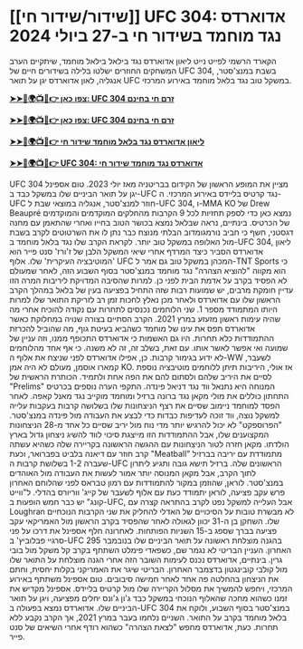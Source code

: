 #  [[שידור/שידור חי]] UFC 304: אדוארדס נגד מוחמד בשידור חי ב-27 ביולי 2024

הקארד הרשמי לפייט נייט ליאון אדוארדס נגד בילאל בילאל מוחמד, שיתקיים הערב המשחקים החוזרים ישלטו בלילה בשידורים חיים של UFC 304, בשבת במנצ'סטר, אנגליה, לאון אדוארדס יגן על תואר UFC במשקל טוב נגד בלאל מוחמד באירוע המרכזי.

**[➤➤🔴🌍📺📱👉 צפו כאן: UFC 304 זרם חי בחינם](https://cutt.ly/0elpHBe8)**

**[➤➤🔴🌍📺📱👉 צפו כאן: UFC 304 זרם חי בחינם](https://cutt.ly/0elpHBe8)**

**[➤➤🔴🌍📺📱👉 ליאון אדוארדס נגד בלאל מוחמד שידור חי](https://cutt.ly/0elpHBe8)**

**[➤➤🔴🌍📺📱👉 UFC 304: אדוארדס נגד מוחמד שידור חי](https://cutt.ly/0elpHBe8)**

UFC 304 מציין את המופע הראשון של הקידום בבריטניה מאז יולי 2023. טום אספינל יגן על תואר הביניים שלו במשקל כבד ב-UFC נגד קרטיס בליידס באירוע המרכזי. ה-UFC חוזר למנצ'סטר, אנגליה במוצאי שבת ל-UFC 304, ו-MMA KO של Drew Beaupré נמצא כאן כדי לספק תחזיות לכל 9 הקרבות מהחלקים המוקדמים והמוקדמים של הכרטיס. בינתיים, נראה שבלאל נמצא בכושר הטוב בחייו ואחרי שהתאמן עם מחנה דגסטני, חשף כי חביב נורמגומדוב הבלתי מנוצח כבר נתן לו את השרטוטים לקרב בשבת מול האלופה במשקל טוב יותר. לקראת הקרב שלו נגד בלאל מוחמד ב-UFC 304, ליאון אדוארדס הסביר כיצד המרדף אחרי שיאי המשקל הלבן של ז'ורז' סנט פייר הוא 'המוטיבציה העיקרית' שלו. אלוף UFC המכהן במשקל טוב גם אמר ל-TNT Sports כי הוא מקווה "להוציא הצהרה" נגד מוחמד במנצ'סטר בסוף השבוע הזה, לאחר שמעולם לא הפסיד בקרב על אדמת הבית לפני כן. למרות שהסיבה המדויקת ליריבות המרה הזו עדיין חומקת מרבים, יש שמועות רבות שזה התחיל בפציעה בעין של בלאל במהלך הקרב הראשון שלו עם אדוארדס ולאחר מכן נאלץ לחכות זמן רב לזריקת התואר שלו למרות היותו המתמודד מספר 1. שני הלוחמים נכנסים לתחרות עם נקודה להוכיח אחרי מה שהיה עימות ראשון מזעזע במרץ 2021. הקרב הסתיים בצורה שנויה במחלוקת כאשר אדוארדס תפס את עינו של מוחמד כשהביא בעיטת גוף, מה שהוביל להכרזת ההתמודדות כלא תחרות. היו גם האשמות כי אדוארדס התכופף ממנו, וזה עניין של שמועה ואי אפשר לאשר אותו. עם זאת, בשלב זה, זה לא משנה. כי אף אחד מהלוחמים לא ידוע בגימור קרבות. כן, אפילו אדוארדס לפני שניצח את אלוף ה-WW לשעבר, קמארו אוסמן, מעולם לא היה אמן KO. אז אולי, היריבות תיתן ללוחמים מוטיבציה נוספת לסיים את היריב שלהם ולסתום להם את הפה אחת ולתמיד. הכותרת הראשית של "Prelims" המנוחה היא נתנאל ווד נגד דניאל פינדה. התקפי הערה נוספים בכרטיס התחתון כוללים את מולי מקאן נגד ברונה ברזיל ומוחמד מוקייב נגד מאנל קאפה. לאחר הפסד למוחמד ניימוב שסיים את רצף הניצחונות שלו בשלושה קרבות בעקבות עלייה למשקל נוצה, ווד זוכה לעדיפות כבדות כדי לבצע את העבודה מול פינדה במנצ'סטר. "הפרוספקט" לא יכול להרגיש יותר מדי נוח מול יריב שסיים כל אחד מ-28 הניצחונות המקצוענים שלו, אבל ההתמודדות הזו מייצגת סיכוי לווד להשיג ניצחון גדול בארץ הולדתו. מקאן חזרה לטור הניצחונות עם ההגשה הראשונה בקריירה שלה כשהיא עשתה קרב חוזר עם דיאנה בלביט בפברואר, וכעת "Meatball" מתמודדת עם יריבה בברזיל שעברה 1-2 בשלושת קרבות ה-UFC הראשונים שלה. ברזיל תישא גובה ותגיע ליתרון לתוך הקרב, אבל מקאן המנוסה יותר אמור לעשות את העבודה מול האוהדים במנצ'סטר. לוראן, שהוזמן במקור להתמודדות עם רמון טבראס לפני שהלוחם האחרון פרש עקב פציעה, לוראן יתמודד כעת עם אלוף לשעבר של קייג' ווריורס בהדלי. ל"ווייט קונג" יש כבר חמש הופעות ב-UFC, אבל העלייה למשקל נפט לקרב בהתראה קצרה עם Loughran לא מבשרת טובות על הסיכויים של האדלי להחליק את שני הקרבות הנוכחיים שלו. השחקן בן ה-31 יכוון לגאולה לאחר שהפסיד בקרב הראשון מול האמריקאי עקב פציעה בברך שספג ב-15 השניות הפותחות. לאחרונה חלף אספינל את דרכו על פני סרגיי פבלוביץ' ב-UFC 295 בהגנה מוצלחת ראשונה על תואר הביניים שלו בנובמבר האחרון. העניין הבריטי לא נגמר שם, כשפאדי פימלט השתתף בקרב קל משקל מול בובי גרין. בינתיים, אדוארדס נכנס לעימות השובר הזה אחרי הגנה מוצלחת על התואר שלו מול קולבי קובינגטון בדצמבר האחרון. הבריטי שיגר את האמריקני בקלות יחסית, וחתם את הניצחון בהחלטה פה אחד לאחר חמישה סיבובים. טום אספינל משתתף באירוע המרכזי, ויחפש להמשיך את מסלול הקריירה שלו מול קרטיס בליידס. אספינל מקדיש את זמנו כשהוא מחכה שהאלוף הנוכחי במשקל כבד ג'ון ג'ונס יחלים מפציעה, ויגן על תואר הביניים שלו. אדוארדס נמצא בפעולה ב-UFC 304 במנצ'סטר בסוף השבוע, ולוקח את בלאל מוחמד בקרב על התואר. השניים נלחמו בעבר במרץ 2021, אך הקרב נקבע ללא תחרות. כעת, אדוארדס מחפש "לצאת הצהרה" כשהוא רודף אחרי השיאים של סנט פייר.
